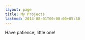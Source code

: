 ```yaml
---
layout: page
title: My Projects
lastmod: 2014-08-01T00:00:00+05:30
---
```


Have patience, little one!
